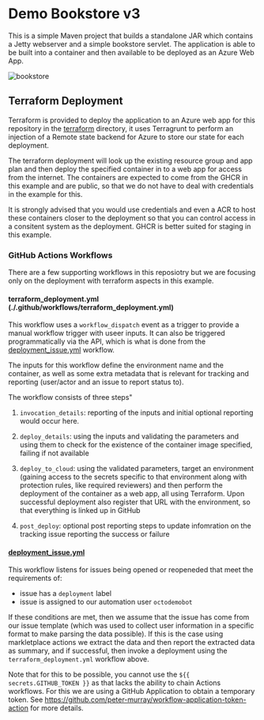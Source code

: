 # Demo Bookstore v3

This is a simple Maven project that builds a standalone JAR which contains a Jetty webserver and a simple bookstore servlet. The application is able
to be built into a container and then available to be deployed as an Azure Web App.

![bookstore](https://user-images.githubusercontent.com/681306/114581130-5e2d4b00-9c77-11eb-837b-4efaefa29e39.png)



## Terraform Deployment

Terraform is provided to deploy the application to an Azure web app for this repository in the [terraform](./terraform) directory, it uses
Terragrunt to perform an injection of a Remote state backend for Azure to store our state for each deployment.

The terraform deployment will look up the existing resource group and app plan and then deploy the specified container in to a web app for access from the internet. The containers are expected to
come from the GHCR in this example and are public, so that we do not have to deal with credentials in the example for this.

It is strongly advised that you would use credentials and even a ACR to host these containers closer to the deployment so that you can control access in a consitent system as the deployment. GHCR is better suited for staging in this example.


### GitHub Actions Workflows

There are a few supporting workflows in this reposiotry but we are focusing only on the deployment with terraform aspects in this example.

#### terraform_deployment.yml (./.github/workflows/terraform_deployment.yml)

This workflow uses a `workflow_dispatch` event as a trigger to provide a manual workflow trigger with useer inputs. It can also be triggered programmatically via the API, which is what is done from the [deployment_issue.yml](./.github/workflows/deployment_issue.yml) workflow.

The inputs for this workflow define the environment name and the container, as well as some extra metadata that is relevant for tracking and reporting (user/actor and an issue to report status to).

The workflow consists of three steps"

1. `invocation_details`: reporting of the inputs and initial optional reporting would occur here.

2. `deploy_details`: using the inputs and validating the parameters and using them to check for the existence of the container image specified, failing if not available

3. `deploy_to_cloud`: using the validated parameters, target an environment (gaining access to the secrets specific to that environment along with protection rules, like required reviewers) and then perform the deployment of the container as a web app, all using Terraform. Upon successful deployment also register that URL with the environment, so that everything is linked up in GitHub

4. `post_deploy`: optional post reporting steps to update infomration on the tracking issue reporting the success or failure


#### [deployment_issue.yml](./.github/workflows/deployment_issue.yml)

This workflow listens for issues being opened or reopeneded that meet the requirements of:
* issue has a `deployment` label
* issue is assigned to our automation user `octodemobot`

If these conditions are met, then we assume that the issue has come from our issue template (which was used to collect user information in a specific format to make parsing the data possible).
If this is the case using markletplace actions we extract the data and then report the extracted data as summary, and if successful, then invoke a deployment using the `terraform_deployment.yml` workflow above.

Note that for this to be possible, you cannot use the `${{ secrets.GITHUB_TOKEN }}` as that lacks the ability to chain Actions workflows. For this we are using a GitHub Application to obtain a temporary token. See https://github.com/peter-murray/workflow-application-token-action for more details.